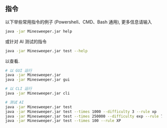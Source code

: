 ## 指令

以下举些常用指令的例子 (Powershell、CMD、Bash 通用), 更多信息请输入

```sh
java -jar Minesweeper.jar help
```

或针对 AI 测试的指令

```sh
java -jar Minesweeper.jar test --help
```

以查看.

```sh
# 以 GUI 运行
java -jar Minesweeper.jar
java -jar Minesweeper.jar gui

# 以 CLI 运行
java -jar Minesweeper.jar cli

# 测试 AI
java -jar Minesweeper.jar test
java -jar Minesweeper.jar test --times 1000 --difficulty 3 --rule xp
java -jar Minesweeper.jar test --times 250000 --difficulty exp --rule 7
java -jar Minesweeper.jar test --times 100 --rule XP
```